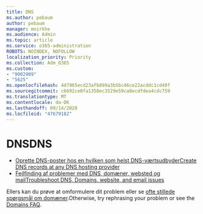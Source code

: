 ```yaml
---
title: DNS
ms.author: pebaum
author: pebaum
manager: mnirkhe
ms.audience: Admin
ms.topic: article
ms.service: o365-administration
ROBOTS: NOINDEX, NOFOLLOW
localization_priority: Priority
ms.collection: Adm_O365
ms.custom:
- "9002909"
- "5625"
ms.openlocfilehash: 4d7965ecd23afb899a3b5bc46ce22acddc1cd40f
ms.sourcegitcommit: c6692ce0fa1358ec3529e59ca0ecdfdea4cdc759
ms.translationtype: MT
ms.contentlocale: da-DK
ms.lasthandoff: 09/14/2020
ms.locfileid: "47679182"
---
```

# <a name="dns"></a><span data-ttu-id="5a1ed-102">DNS</span><span class="sxs-lookup"><span data-stu-id="5a1ed-102">DNS</span></span>

- [<span data-ttu-id="5a1ed-103">Oprette DNS-poster hos en hvilken som helst DNS-værtsudbyder</span><span class="sxs-lookup"><span data-stu-id="5a1ed-103">Create DNS records at any DNS hosting provider</span></span>](https://docs.microsoft.com/microsoft-365/admin/get-help-with-domains/create-dns-records-at-any-dns-hosting-provider?view=o365-worldwide)
- [<span data-ttu-id="5a1ed-104">Fejlfinding af problemer med DNS, domæner, websted og mail</span><span class="sxs-lookup"><span data-stu-id="5a1ed-104">Troubleshoot DNS, Domains, website, and email issues</span></span>](https://docs.microsoft.com/microsoft-365/admin/get-help-with-domains/find-and-fix-issues?view=o365-worldwide)

<span data-ttu-id="5a1ed-105">Ellers kan du prøve at omformulere dit problem eller se [ofte stillede spørgsmål om domæner](https://docs.microsoft.com/microsoft-365/admin/setup/domains-faq?view=o365-worldwide).</span><span class="sxs-lookup"><span data-stu-id="5a1ed-105">Otherwise, try rephrasing your problem or see the [Domains FAQ](https://docs.microsoft.com/microsoft-365/admin/setup/domains-faq?view=o365-worldwide).</span></span>
